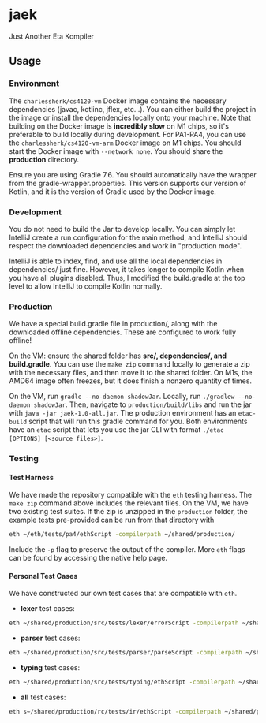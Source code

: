 # jaek
Just Another Eta Kompiler

## Usage

### Environment
The `charlessherk/cs4120-vm` Docker image contains the necessary dependencies (javac, kotlinc, jflex, etc...). You can either build the project in the image or install the dependencies locally onto your machine. Note that building on the Docker image is **incredibly slow** on M1 chips, so it's preferable to build locally during development. For PA1-PA4, you can use the `charlessherk/cs4120-vm-arm` Docker image on M1 chips. You should start the Docker image with `--network none`. You should share the **production** directory.

Ensure you are using Gradle 7.6. You should automatically have the wrapper from the gradle-wrapper.properties. This version supports our version of Kotlin, and it is the version of Gradle used by the Docker image.

### Development
You do not need to build the Jar to develop locally. You can simply let IntelliJ create a run configuration for the main method, and IntelliJ should respect the downloaded dependencies and work in "production mode".

IntelliJ is able to index, find, and use all the local dependencies in dependencies/ just fine. However, it takes longer to compile Kotlin when you have all plugins disabled. Thus, I modified the build.gradle at the top level to allow IntelliJ to compile Kotlin normally.

### Production
We have a special build.gradle file in production/, along with the downloaded offline dependencies. These are configured to work fully offline!

On the VM: ensure the shared folder has **src/, dependencies/, and build.gradle**.
You can use the `make zip` command locally to generate a zip with the necessary files, and then move it to the shared folder.
On M1s, the AMD64 image often freezes, but it does finish a nonzero quantity of times.

On the VM, run `gradle --no-daemon shadowJar`. Locally, run `./gradlew --no-daemon shadowJar`.
Then, navigate to `production/build/libs` and run the jar with `java -jar jaek-1.0-all.jar`.
The production environment has an `etac-build` script that will run this gradle command for you.
Both environments have an `etac` script that lets you use the jar CLI with format `./etac [OPTIONS] [<source files>]`.

### Testing
#### Test Harness
We have made the repository compatible with the `eth` testing harness. The `make zip` command above includes the relevant files. On the VM, we have two existing test suites.
If the zip is unzipped in the `production` folder, the example tests pre-provided can be run from that directory with 
```bash
eth ~/eth/tests/pa4/ethScript -compilerpath ~/shared/production/
```
Include the `-p` flag to preserve the output of the compiler.
More `eth` flags can be found by accessing the native help page.
#### Personal Test Cases
We have constructed our own test cases that are compatible with `eth`.
- **lexer** test cases:
```bash
eth ~/shared/production/src/tests/lexer/errorScript -compilerpath ~/shared/production/
```
- **parser** test cases:
```bash
eth ~/shared/production/src/tests/parser/parseScript -compilerpath ~/shared/production/
```
- **typing** test cases:
```bash
eth ~/shared/production/src/tests/typing/ethScript -compilerpath ~/shared/production/
```
- **all** test cases:
```bash
eth s~/shared/production/rc/tests/ir/ethScript -compilerpath ~/shared/production/
```
